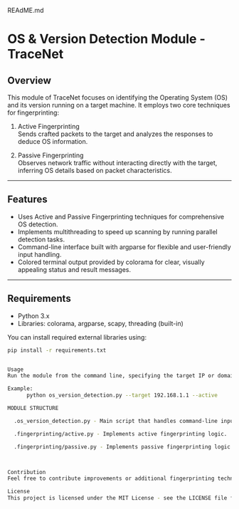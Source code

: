 REAdME.md
# OS & Version Detection Module - TraceNet

## Overview

This module of TraceNet focuses on identifying the Operating System (OS) and its version running on a target machine. It employs two core techniques for fingerprinting:

1. Active Fingerprinting  
   Sends crafted packets to the target and analyzes the responses to deduce OS information.

2. Passive Fingerprinting  
   Observes network traffic without interacting directly with the target, inferring OS details based on packet characteristics.

---

## Features

- Uses Active and Passive Fingerprinting techniques for comprehensive OS detection.
- Implements multithreading to speed up scanning by running parallel detection tasks.
- Command-line interface built with argparse for flexible and user-friendly input handling.
- Colored terminal output provided by colorama for clear, visually appealing status and result messages.

---

## Requirements

- Python 3.x
- Libraries: colorama, argparse, scapy, threading (built-in)

You can install required external libraries using:

```bash
pip install -r requirements.txt


Usage
Run the module from the command line, specifying the target IP or domain and optional arguments to control scanning behavior.

Example:
      python os_version_detection.py --target 192.168.1.1 --active

MODULE STRUCTURE

  .os_version_detection.py - Main script that handles command-line input, initializes threads, and manages scanning.

  .fingerprinting/active.py - Implements active fingerprinting logic.

  .fingerprinting/passive.py - Implements passive fingerprinting logic.



Contribution
Feel free to contribute improvements or additional fingerprinting techniques to enhance TraceNet’s OS detection capabilities.

License 
This project is licensed under the MIT License - see the LICENSE file for details.


